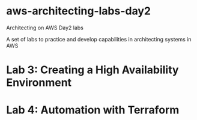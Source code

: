 # aws-architecting-labs-day2
Architecting on AWS Day2 labs

A set of labs to practice and develop capabilities in architecting systems in AWS

# Lab 3: Creating a High Availability Environment

# Lab 4: Automation with Terraform